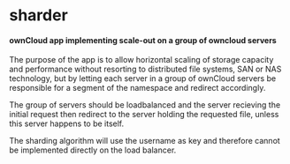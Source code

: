 sharder
=======
#### ownCloud app implementing scale-out on a group of owncloud servers

The purpose of the app is to allow horizontal scaling of storage capacity and performance
without resorting to distributed file systems, SAN or NAS technology, but by letting each
server in a group of ownCloud servers be responsible for a segment of the namespace and
redirect accordingly.

The group of servers should be loadbalanced and the server recieving the initial request
then redirect to the server holding the requested file, unless this server happens to be
itself.

The sharding algorithm will use the username as key and therefore cannot be implemented
directly on the load balancer.